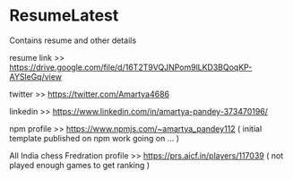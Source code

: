 # ResumeLatest
Contains resume and other details

resume link >> https://drive.google.com/file/d/16T2T9VQJNPom9lLKD3BQoqKP-AYSleGq/view

twitter     >> https://twitter.com/Amartya4686

linkedin    >> https://www.linkedin.com/in/amartya-pandey-373470196/

npm profile >> https://www.npmjs.com/~amartya_pandey112 ( initial template published on npm work going on ... )

All India chess Fredration profile >> https://prs.aicf.in/players/117039 ( not played enough games to get ranking ) 

